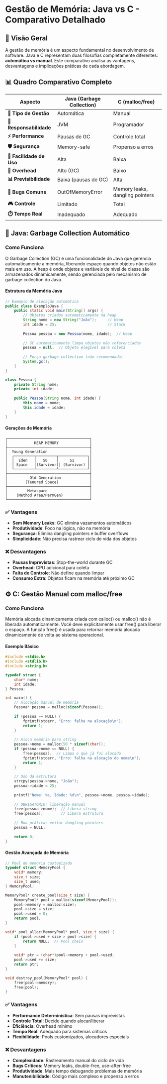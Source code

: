 # Gestão de Memória: Java vs C - Comparativo Detalhado

## 🎯 Visão Geral

A gestão de memória é um aspecto fundamental no desenvolvimento de software. Java e C representam duas filosofias completamente diferentes: **automática vs manual**. Este comparativo analisa as vantagens, desvantagens e implicações práticas de cada abordagem.

## 📊 Quadro Comparativo Completo

| Aspecto | Java (Garbage Collection) | C (malloc/free) |
|---------|---------------------------|-----------------|
| **🔧 Tipo de Gestão** | Automática | Manual |
| **📝 Responsabilidade** | JVM | Programador |
| **⚡ Performance** | Pausas de GC | Controle total |
| **🛡️ Segurança** | Memory-safe | Propenso a erros |
| **🎯 Facilidade de Uso** | Alta | Baixa |
| **🔄 Overhead** | Alto (GC) | Baixo |
| **📊 Previsibilidade** | Baixa (pausas de GC) | Alta |
| **🐛 Bugs Comuns** | OutOfMemoryError | Memory leaks, dangling pointers |
| **🎮 Controle** | Limitado | Total |
| **⏱️ Tempo Real** | Inadequado | Adequado |

## 🤖 Java: Garbage Collection Automático

### Como Funciona

O Garbage Collection (GC) é uma funcionalidade do Java que gerencia automaticamente a memória, liberando espaço quando objetos não estão mais em uso. A heap é onde objetos e variáveis de nível de classe são armazenados dinamicamente, sendo gerenciada pelo mecanismo de garbage collection do Java.

#### Estrutura da Memória Java

```java
// Exemplo de alocação automática
public class ExemploJava {
    public static void main(String[] args) {
        // Objetos criados automaticamente na heap
        String nome = new String("João");     // Heap
        int idade = 25;                       // Stack
        
        Pessoa pessoa = new Pessoa(nome, idade);  // Heap
        
        // GC automaticamente limpa objetos não referenciados
        pessoa = null;  // Objeto elegível para coleta
        
        // Força garbage collection (não recomendado)
        System.gc();
    }
}

class Pessoa {
    private String nome;
    private int idade;
    
    public Pessoa(String nome, int idade) {
        this.nome = nome;
        this.idade = idade;
    }
}
```

#### Gerações de Memória

```
┌─────────────────────────────────────┐
│            HEAP MEMORY              │
├─────────────────────────────────────┤
│  Young Generation                   │
│  ┌─────────┬─────────┬─────────────┐│
│  │  Eden   │   S0    │     S1      ││
│  │ Space   │(Survivor)│ (Survivor) ││
│  └─────────┴─────────┴─────────────┘│
├─────────────────────────────────────┤
│          Old Generation             │
│        (Tenured Space)              │
├─────────────────────────────────────┤
│         Metaspace                   │
│    (Method Area/PermGen)            │
└─────────────────────────────────────┘
```

### ✅ Vantagens

- **Sem Memory Leaks**: GC elimina vazamentos automáticos
- **Produtividade**: Foco na lógica, não na memória
- **Segurança**: Elimina dangling pointers e buffer overflows
- **Simplicidade**: Não precisa rastrear ciclo de vida dos objetos

### ❌ Desvantagens

- **Pausas Imprevistas**: Stop-the-world durante GC
- **Overhead**: CPU adicional para coleta
- **Falta de Controle**: Não define quando limpar
- **Consumo Extra**: Objetos ficam na memória até próximo GC

## ⚙️ C: Gestão Manual com malloc/free

### Como Funciona

Memória alocada dinamicamente criada com calloc() ou malloc() não é liberada automaticamente. Você deve explicitamente usar free() para liberar o espaço. A função free() é usada para retornar memória alocada dinamicamente de volta ao sistema operacional.

#### Exemplo Básico

```c
#include <stdio.h>
#include <stdlib.h>
#include <string.h>

typedef struct {
    char* nome;
    int idade;
} Pessoa;

int main() {
    // Alocação manual de memória
    Pessoa* pessoa = malloc(sizeof(Pessoa));
    
    if (pessoa == NULL) {
        fprintf(stderr, "Erro: falha na alocação\n");
        return 1;
    }
    
    // Aloca memória para string
    pessoa->nome = malloc(50 * sizeof(char));
    if (pessoa->nome == NULL) {
        free(pessoa);  // Limpa o que já foi alocado
        fprintf(stderr, "Erro: falha na alocação do nome\n");
        return 1;
    }
    
    // Uso da estrutura
    strcpy(pessoa->nome, "João");
    pessoa->idade = 25;
    
    printf("Nome: %s, Idade: %d\n", pessoa->nome, pessoa->idade);
    
    // OBRIGATÓRIO: liberação manual
    free(pessoa->nome);  // Libera string
    free(pessoa);        // Libera estrutura
    
    // Boa prática: evitar dangling pointers
    pessoa = NULL;
    
    return 0;
}
```

#### Gestão Avançada de Memória

```c
// Pool de memória customizado
typedef struct MemoryPool {
    void* memory;
    size_t size;
    size_t used;
} MemoryPool;

MemoryPool* create_pool(size_t size) {
    MemoryPool* pool = malloc(sizeof(MemoryPool));
    pool->memory = malloc(size);
    pool->size = size;
    pool->used = 0;
    return pool;
}

void* pool_alloc(MemoryPool* pool, size_t size) {
    if (pool->used + size > pool->size) {
        return NULL;  // Pool cheio
    }
    
    void* ptr = (char*)pool->memory + pool->used;
    pool->used += size;
    return ptr;
}

void destroy_pool(MemoryPool* pool) {
    free(pool->memory);
    free(pool);
}
```

### ✅ Vantagens

- **Performance Determinística**: Sem pausas imprevistas
- **Controle Total**: Decide quando alocar/liberar
- **Eficiência**: Overhead mínimo
- **Tempo Real**: Adequado para sistemas críticos
- **Flexibilidade**: Pools customizados, alocadores especiais

### ❌ Desvantagens

- **Complexidade**: Rastreamento manual do ciclo de vida
- **Bugs Críticos**: Memory leaks, double-free, use-after-free
- **Produtividade**: Mais tempo debugando problemas de memória
- **Manutenibilidade**: Código mais complexo e propenso a erros

